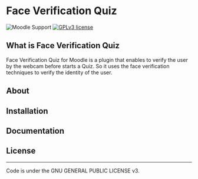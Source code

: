 # Face Verification Quiz
![Moodle Support](https://img.shields.io/badge/Moodle-%3E%3D%203.0-blue)
[![GPLv3 license](https://img.shields.io/badge/License-GPLv3-blue.svg)](http://perso.crans.org/besson/LICENSE.html)
## What is Face Verification Quiz
Face Verification Quiz for Moodle is a plugin that enables to verify the user by the webcam before starts a Quiz. So it uses the face verification techniques to verify the identity of the user.
## About
## Installation
## Documentation
## License
-------
Code is under the GNU GENERAL PUBLIC LICENSE v3.
